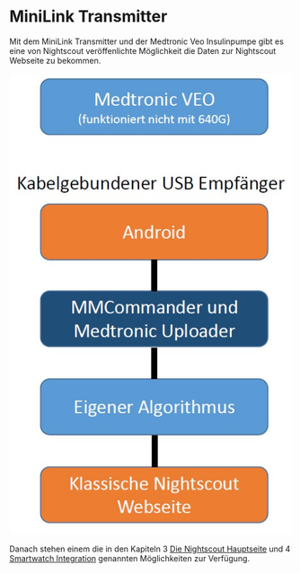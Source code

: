 # MiniLink Transmitter

Mit dem MiniLink Transmitter und der Medtronic Veo Insulinpumpe gibt es eine von Nightscout veröffenlichte Möglichkeit die Daten zur Nightscout Webseite zu bekommen.

![](MedtronicUebersicht.jpg)

Danach stehen einem die in den Kapiteln 3 [Die Nightscout Hauptseite](https://ladyviktoria.gitbooks.io/nightscout_handbuch/content/nightscout/die_nightscout_website.html) und 4 [Smartwatch Integration](https://ladyviktoria.gitbooks.io/nightscout_handbuch/content/smartwatch/smartwatch_integration.html) genannten Möglichkeiten zur Verfügung.
